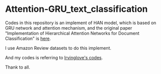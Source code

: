 # Attention-GRU_text_classification

Codes in this repository is an implement of HAN model, which is based on GRU network and attention mechanism, and the original paper "Implementation of Hierarchical Attention Networks for Document Classification" is [here](https://www.cs.cmu.edu/~diyiy/docs/naacl16.pdf).

I use Amazon Review datasets to do this implement.

And my codes is referring to [Irvinglove's codes](https://github.com/Irvinglove/HAN-text-classification).

Thank to all.
